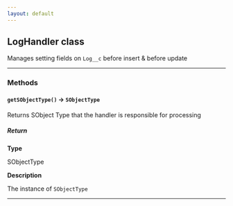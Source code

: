 ```yaml
---
layout: default
---
```


## LogHandler class

Manages setting fields on `Log__c` before insert &amp; before update

---

### Methods

#### `getSObjectType()` → `SObjectType`

Returns SObject Type that the handler is responsible for processing

##### Return

**Type**

SObjectType

**Description**

The instance of `SObjectType`

---
